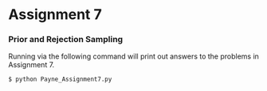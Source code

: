 # Assignment 7
### Prior and Rejection Sampling

Running via the following command will print out answers to the problems in Assignment 7.

```$ python Payne_Assignment7.py```